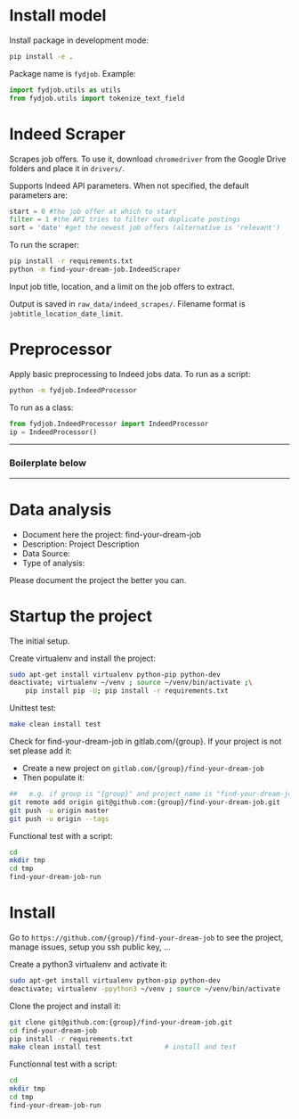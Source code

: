 # Install model

Install package in development mode: 

```bash
pip install -e .
```

Package name is `fydjob`. Example:

```python
import fydjob.utils as utils 
from fydjob.utils import tokenize_text_field
```

# Indeed Scraper

Scrapes job offers. To use it, download `chromedriver` from the Google Drive folders and place it in `drivers/`. 

Supports Indeed API parameters. When not specified, the default parameters are:

```python
start = 0 #the job offer at which to start
filter = 1 #the API tries to filter out duplicate postings
sort = 'date' #get the newest job offers (alternative is 'relevant')
```

To run the scraper:

```bash
pip install -r requirements.txt
python -m find-your-dream-job.IndeedScraper
```

Input job title, location, and a limit on the job offers to extract. 

Output is saved in `raw_data/indeed_scrapes/`. Filename format is `jobtitle_location_date_limit`. 

# Preprocessor

Apply basic preprocessing to Indeed jobs data. To run as a script:

```bash
python -m fydjob.IndeedProcessor 
```

To run as a class: 

``` python
from fydjob.IndeedProcessor import IndeedProcessor
ip = IndeedProcessor()
```

---

### Boilerplate below

---



# Data analysis

- Document here the project: find-your-dream-job
- Description: Project Description
- Data Source:
- Type of analysis:

Please document the project the better you can.

# Startup the project

The initial setup.

Create virtualenv and install the project:
```bash
sudo apt-get install virtualenv python-pip python-dev
deactivate; virtualenv ~/venv ; source ~/venv/bin/activate ;\
    pip install pip -U; pip install -r requirements.txt
```

Unittest test:
```bash
make clean install test
```

Check for find-your-dream-job in gitlab.com/{group}.
If your project is not set please add it:

- Create a new project on `gitlab.com/{group}/find-your-dream-job`
- Then populate it:

```bash
##   e.g. if group is "{group}" and project_name is "find-your-dream-job"
git remote add origin git@github.com:{group}/find-your-dream-job.git
git push -u origin master
git push -u origin --tags
```

Functional test with a script:

```bash
cd
mkdir tmp
cd tmp
find-your-dream-job-run
```

# Install

Go to `https://github.com/{group}/find-your-dream-job` to see the project, manage issues,
setup you ssh public key, ...

Create a python3 virtualenv and activate it:

```bash
sudo apt-get install virtualenv python-pip python-dev
deactivate; virtualenv -ppython3 ~/venv ; source ~/venv/bin/activate
```

Clone the project and install it:

```bash
git clone git@github.com:{group}/find-your-dream-job.git
cd find-your-dream-job
pip install -r requirements.txt
make clean install test                # install and test
```
Functionnal test with a script:

```bash
cd
mkdir tmp
cd tmp
find-your-dream-job-run
```
